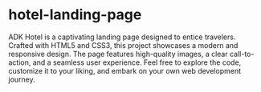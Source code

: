 # hotel-landing-page
ADK Hotel is a captivating landing page designed to entice travelers. Crafted with HTML5 and CSS3, this project showcases a modern and responsive design. The page features high-quality images, a clear call-to-action, and a seamless user experience. Feel free to explore the code, customize it to your liking, and embark on your own web development journey.
